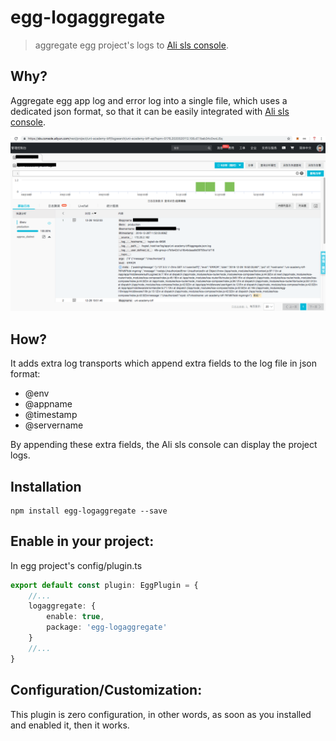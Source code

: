 # egg-logaggregate
> aggregate egg project's logs to [Ali sls console](https://sls.console.aliyun.com).

## Why?
Aggregate egg app log and error log into a single file, which uses a dedicated json format, so that it can be easily 
integrated with [Ali sls console](https://sls.console.aliyun.com).

![Ali Sls console](./ali-sls.png)

## How?
It adds extra log transports which append extra fields to the log file in json format:
- @env
- @appname
- @timestamp
- @servername

By appending these extra fields, the Ali sls console can display the project logs.

## Installation
```shell
npm install egg-logaggregate --save
```

## Enable in your project:
In egg project's config/plugin.ts
```typescript
export default const plugin: EggPlugin = {
    //...
    logaggregate: {
        enable: true,
        package: 'egg-logaggregate'
    }
    //...
}
``` 
## Configuration/Customization:
This plugin is zero configuration, in other words, as soon as you installed and enabled it, then it works.
